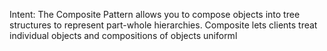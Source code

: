 Intent: The Composite Pattern allows you to compose objects into tree structures to represent part-whole hierarchies. Composite lets clients treat individual objects and compositions of objects uniforml